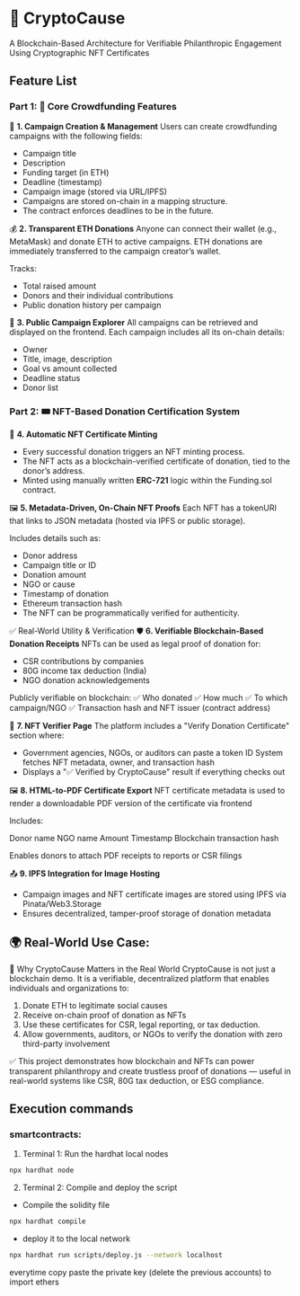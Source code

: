 # 🚀 **CryptoCause**
A Blockchain-Based Architecture for Verifiable Philanthropic Engagement Using Cryptographic NFT Certificates

## Feature List
### Part 1: 🎯 Core Crowdfunding Features
🧩 **1. Campaign Creation & Management**
Users can create crowdfunding campaigns with the following fields:

- Campaign title
- Description
- Funding target (in ETH)
- Deadline (timestamp)
- Campaign image (stored via URL/IPFS)
- Campaigns are stored on-chain in a mapping structure.
- The contract enforces deadlines to be in the future.

💰 **2. Transparent ETH Donations**
Anyone can connect their wallet (e.g., MetaMask) and donate ETH to active campaigns.
ETH donations are immediately transferred to the campaign creator’s wallet.

Tracks:
- Total raised amount
- Donors and their individual contributions
- Public donation history per campaign

📖 **3. Public Campaign Explorer**
All campaigns can be retrieved and displayed on the frontend.
Each campaign includes all its on-chain details:

- Owner
- Title, image, description
- Goal vs amount collected
- Deadline status
- Donor list

### Part 2: 🎟️ NFT-Based Donation Certification System
🧾 **4. Automatic NFT Certificate Minting**
- Every successful donation triggers an NFT minting process.
- The NFT acts as a blockchain-verified certificate of donation, tied to the donor’s address.
- Minted using manually written **ERC-721** logic within the Funding.sol contract.

🖼️ **5. Metadata-Driven, On-Chain NFT Proofs**
Each NFT has a tokenURI that links to JSON metadata (hosted via IPFS or public storage).

Includes details such as:
- Donor address
- Campaign title or ID
- Donation amount
- NGO or cause
- Timestamp of donation
- Ethereum transaction hash
- The NFT can be programmatically verified for authenticity.

✅ Real-World Utility & Verification
🛡️ **6. Verifiable Blockchain-Based Donation Receipts**
NFTs can be used as legal proof of donation for:

- CSR contributions by companies
- 80G income tax deduction (India)
- NGO donation acknowledgements

Publicly verifiable on blockchain:
✅ Who donated
✅ How much
✅ To which campaign/NGO
✅ Transaction hash and NFT issuer (contract address)

📎 **7. NFT Verifier Page**
The platform includes a "Verify Donation Certificate" section where:
- Government agencies, NGOs, or auditors can paste a token ID
System fetches NFT metadata, owner, and transaction hash
- Displays a "✅ Verified by CryptoCause" result if everything checks out



🖼️ **8. HTML-to-PDF Certificate Export**
NFT certificate metadata is used to render a downloadable PDF version of the certificate via frontend

Includes:

Donor name
NGO name
Amount
Timestamp
Blockchain transaction hash

Enables donors to attach PDF receipts to reports or CSR filings

📤 **9. IPFS Integration for Image Hosting**
- Campaign images and NFT certificate images are stored using IPFS via Pinata/Web3.Storage
- Ensures decentralized, tamper-proof storage of donation metadata

## 🌍 Real-World Use Case:
🧾 Why CryptoCause Matters in the Real World
CryptoCause is not just a blockchain demo. It is a verifiable, decentralized platform that enables individuals and organizations to:

1. Donate ETH to legitimate social causes
2. Receive on-chain proof of donation as NFTs
3. Use these certificates for CSR, legal reporting, or tax deduction.
4. Allow governments, auditors, or NGOs to verify the donation with zero third-party involvement

✅ This project demonstrates how blockchain and NFTs can power transparent philanthropy and create trustless proof of donations — useful in real-world systems like CSR, 80G tax deduction, or ESG compliance.

## Execution commands
### **smartcontracts:** 
1. Terminal 1: Run the hardhat local nodes
```bash
npx hardhat node
```
2. Terminal 2: Compile and deploy the script
- Compile the solidity file
```bash
npx hardhat compile
```
- deploy it to the local network
```bash
npx hardhat run scripts/deploy.js --network localhost
```

everytime copy paste the private key (delete the previous accounts) to import ethers